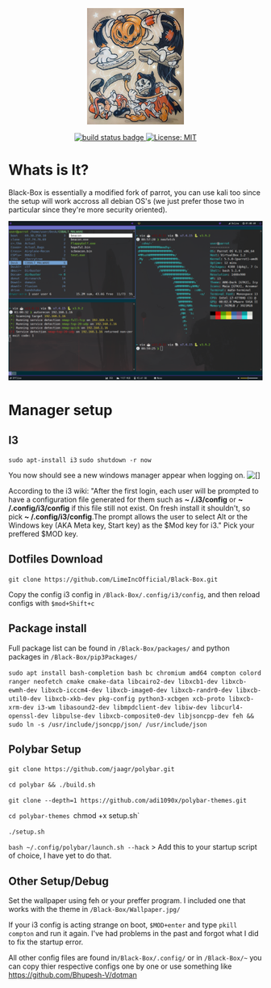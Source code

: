 <p align="center">
   <img src="https://raw.githubusercontent.com/LimeIncOfficial/Black-Box/main/5d1f6c762bce1031a206b7eb453d22ab.jpg" height="230">
</p>

<p align="center">
  <a href="https://github.com/Bhupesh-V/dotman/actions">
    <img alt="build status badge" src="https://github.com/Bhupesh-V/dotman/workflows/build/badge.svg?branch=master">
  </a>
  <a href="https://github.com/Bhupesh-V/dotman/blob/master/LICENSE">
    <img alt="License: MIT" src="https://img.shields.io/github/license/Bhupesh-V/dotman" />
  </a>
</p>


# Whats is It?

Black-Box is essentially a modified fork of parrot, you can use kali too since the setup will work accross all debian OS's (we just prefer those two in particular since they're more security oriented). 

![[]](https://raw.githubusercontent.com/LimeIncOfficial/Black-Box/main/Screen_Shot_2022-03-17_at_8.00.58_PM.png)

# Manager setup
## I3 
`sudo apt-install i3`
`sudo shutdown -r now`

You now should see a new windows manager appear when logging on.
![[]](https://user-images.githubusercontent.com/81391176/160227588-3b45b4b8-5c76-46ec-9253-ff213a5b290d.png)

According to the i3 wiki: "After the first login, each user will be prompted to have a configuration file generated for them such as **~ /.i3/config** or **~ /.config/i3/config** if this file still not exist. On fresh install it shouldn't, so pick **~ /.config/i3/config**.The prompt allows the user to select Alt or the Windows key (AKA Meta key, Start key) as the $Mod key for i3." Pick your preffered $MOD key.

##  Dotfiles Download
`git clone https://github.com/LimeIncOfficial/Black-Box.git`


Copy the config i3 config in `/Black-Box/.config/i3/config`, and then reload configs with `$mod+Shift+c`

## Package install 
Full package list can be found in `/Black-Box/packages/`
and python packages in `/Black-Box/pip3Packages/`

`sudo apt install bash-completion bash bc chromium amd64 compton colord ranger neofetch cmake cmake-data libcairo2-dev libxcb1-dev libxcb-ewmh-dev libxcb-icccm4-dev libxcb-image0-dev libxcb-randr0-dev libxcb-util0-dev libxcb-xkb-dev pkg-config python3-xcbgen xcb-proto libxcb-xrm-dev i3-wm libasound2-dev libmpdclient-dev libiw-dev libcurl4-openssl-dev libpulse-dev libxcb-composite0-dev libjsoncpp-dev feh && sudo ln -s /usr/include/jsoncpp/json/ /usr/include/json `

## Polybar Setup

`git clone https://github.com/jaagr/polybar.git`

`cd polybar && ./build.sh`

`git clone --depth=1 https://github.com/adi1090x/polybar-themes.git`

`cd polybar-themes
`chmod +x setup.sh`

`./setup.sh` 

`bash ~/.config/polybar/launch.sh --hack` > Add this to your startup script of choice, I have yet to do that.

## Other Setup/Debug

Set the wallpaper using feh or your preffer program. I included one that works with the theme in `/Black-Box/Wallpaper.jpg/`

If your i3 config is acting strange on boot, `$MOD+enter` and type `pkill compton` and run it again. I've had problems in the past and forgot what I did to fix the startup error.

All other config files are found in`/Black-Box/.config/` or in `/Black-Box/~` you can copy thier respective configs one by one or use something like https://github.com/Bhupesh-V/dotman











